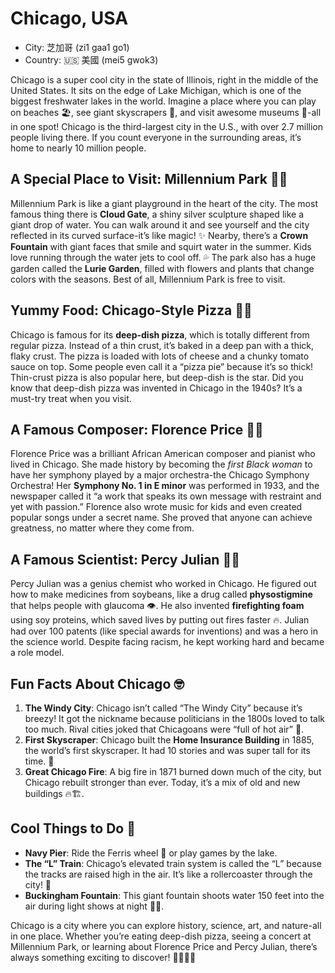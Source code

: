 # Chicago, USA

- City: 芝加哥 (zi1 gaa1 go1)
- Country: 🇺🇸 美國 (mei5 gwok3)

Chicago is a super cool city in the state of Illinois, right in the middle of the United States. It sits on the edge of Lake Michigan, which is one of the biggest freshwater lakes in the world. Imagine a place where you can play on beaches 🏖️, see giant skyscrapers 🏢, and visit awesome museums 🎨-all in one spot! Chicago is the third-largest city in the U.S., with over 2.7 million people living there. If you count everyone in the surrounding areas, it’s home to nearly 10 million people.

## **A Special Place to Visit: Millennium Park** 🌳🎨

Millennium Park is like a giant playground in the heart of the city. The most famous thing there is **Cloud Gate**, a shiny silver sculpture shaped like a giant drop of water. You can walk around it and see yourself and the city reflected in its curved surface-it’s like magic! ✨ Nearby, there’s a **Crown Fountain** with giant faces that smile and squirt water in the summer. Kids love running through the water jets to cool off. 💦 The park also has a huge garden called the **Lurie Garden**, filled with flowers and plants that change colors with the seasons. Best of all, Millennium Park is free to visit.

## **Yummy Food: Chicago-Style Pizza** 🍕🤤

Chicago is famous for its **deep-dish pizza**, which is totally different from regular pizza. Instead of a thin crust, it’s baked in a deep pan with a thick, flaky crust. The pizza is loaded with lots of cheese and a chunky tomato sauce on top. Some people even call it a “pizza pie” because it’s so thick! Thin-crust pizza is also popular here, but deep-dish is the star. Did you know that deep-dish pizza was invented in Chicago in the 1940s? It’s a must-try treat when you visit.

## **A Famous Composer: Florence Price** 🎼🎹

Florence Price was a brilliant African American composer and pianist who lived in Chicago. She made history by becoming the *first Black woman* to have her symphony played by a major orchestra-the Chicago Symphony Orchestra! Her **Symphony No. 1 in E minor** was performed in 1933, and the newspaper called it “a work that speaks its own message with restraint and yet with passion.” Florence also wrote music for kids and even created popular songs under a secret name. She proved that anyone can achieve greatness, no matter where they come from.

## **A Famous Scientist: Percy Julian** 🔬🧪

Percy Julian was a genius chemist who worked in Chicago. He figured out how to make medicines from soybeans, like a drug called **physostigmine** that helps people with glaucoma 👁️. He also invented **firefighting foam** using soy proteins, which saved lives by putting out fires faster 🔥. Julian had over 100 patents (like special awards for inventions) and was a hero in the science world. Despite facing racism, he kept working hard and became a role model.

## **Fun Facts About Chicago** 🤓

1. **The Windy City**: Chicago isn’t called “The Windy City” because it’s breezy! It got the nickname because politicians in the 1800s loved to talk too much. Rival cities joked that Chicagoans were “full of hot air” 💨.
2. **First Skyscraper**: Chicago built the **Home Insurance Building** in 1885, the world’s first skyscraper. It had 10 stories and was super tall for its time. 🏢
3. **Great Chicago Fire**: A big fire in 1871 burned down much of the city, but Chicago rebuilt stronger than ever. Today, it’s a mix of old and new buildings 🔥🏗️.

## **Cool Things to Do** 🎉

- **Navy Pier**: Ride the Ferris wheel 🎡 or play games by the lake.
- **The “L” Train**: Chicago’s elevated train system is called the “L” because the tracks are raised high in the air. It’s like a rollercoaster through the city! 🚆
- **Buckingham Fountain**: This giant fountain shoots water 150 feet into the air during light shows at night 🌊💡.

Chicago is a city where you can explore history, science, art, and nature-all in one place. Whether you’re eating deep-dish pizza, seeing a concert at Millennium Park, or learning about Florence Price and Percy Julian, there’s always something exciting to discover! 🌆🍕🎵🔬